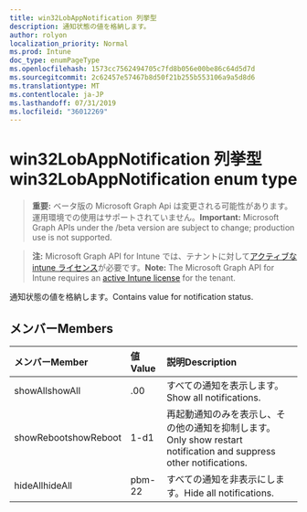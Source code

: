 ```yaml
---
title: win32LobAppNotification 列挙型
description: 通知状態の値を格納します。
author: rolyon
localization_priority: Normal
ms.prod: Intune
doc_type: enumPageType
ms.openlocfilehash: 1573cc7562494705c7fd8b056e00be86c64d5d7d
ms.sourcegitcommit: 2c62457e57467b8d50f21b255b553106a9a5d8d6
ms.translationtype: MT
ms.contentlocale: ja-JP
ms.lasthandoff: 07/31/2019
ms.locfileid: "36012269"
---
```

# <a name="win32lobappnotification-enum-type"></a><span data-ttu-id="fef7c-103">win32LobAppNotification 列挙型</span><span class="sxs-lookup"><span data-stu-id="fef7c-103">win32LobAppNotification enum type</span></span>

> <span data-ttu-id="fef7c-104">**重要:** ベータ版の Microsoft Graph Api は変更される可能性があります。運用環境での使用はサポートされていません。</span><span class="sxs-lookup"><span data-stu-id="fef7c-104">**Important:** Microsoft Graph APIs under the /beta version are subject to change; production use is not supported.</span></span>

> <span data-ttu-id="fef7c-105">**注:** Microsoft Graph API for Intune では、テナントに対して[アクティブな intune ライセンス](https://go.microsoft.com/fwlink/?linkid=839381)が必要です。</span><span class="sxs-lookup"><span data-stu-id="fef7c-105">**Note:** The Microsoft Graph API for Intune requires an [active Intune license](https://go.microsoft.com/fwlink/?linkid=839381) for the tenant.</span></span>

<span data-ttu-id="fef7c-106">通知状態の値を格納します。</span><span class="sxs-lookup"><span data-stu-id="fef7c-106">Contains value for notification status.</span></span>

## <a name="members"></a><span data-ttu-id="fef7c-107">メンバー</span><span class="sxs-lookup"><span data-stu-id="fef7c-107">Members</span></span>
|<span data-ttu-id="fef7c-108">メンバー</span><span class="sxs-lookup"><span data-stu-id="fef7c-108">Member</span></span>|<span data-ttu-id="fef7c-109">値</span><span class="sxs-lookup"><span data-stu-id="fef7c-109">Value</span></span>|<span data-ttu-id="fef7c-110">説明</span><span class="sxs-lookup"><span data-stu-id="fef7c-110">Description</span></span>|
|:---|:---|:---|
|<span data-ttu-id="fef7c-111">showAll</span><span class="sxs-lookup"><span data-stu-id="fef7c-111">showAll</span></span>|<span data-ttu-id="fef7c-112">.0</span><span class="sxs-lookup"><span data-stu-id="fef7c-112">0</span></span>|<span data-ttu-id="fef7c-113">すべての通知を表示します。</span><span class="sxs-lookup"><span data-stu-id="fef7c-113">Show all notifications.</span></span>|
|<span data-ttu-id="fef7c-114">showReboot</span><span class="sxs-lookup"><span data-stu-id="fef7c-114">showReboot</span></span>|<span data-ttu-id="fef7c-115">1-d</span><span class="sxs-lookup"><span data-stu-id="fef7c-115">1</span></span>|<span data-ttu-id="fef7c-116">再起動通知のみを表示し、その他の通知を抑制します。</span><span class="sxs-lookup"><span data-stu-id="fef7c-116">Only show restart notification and suppress other notifications.</span></span>|
|<span data-ttu-id="fef7c-117">hideAll</span><span class="sxs-lookup"><span data-stu-id="fef7c-117">hideAll</span></span>|<span data-ttu-id="fef7c-118">pbm-2</span><span class="sxs-lookup"><span data-stu-id="fef7c-118">2</span></span>|<span data-ttu-id="fef7c-119">すべての通知を非表示にします。</span><span class="sxs-lookup"><span data-stu-id="fef7c-119">Hide all notifications.</span></span>|





